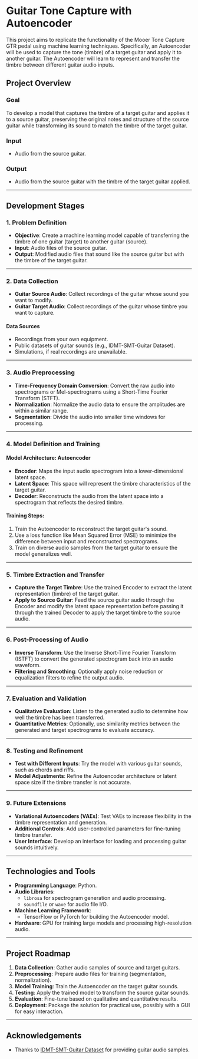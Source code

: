 # Guitar Tone Capture with Autoencoder

This project aims to replicate the functionality of the Mooer Tone Capture GTR pedal using machine learning techniques. Specifically, an Autoencoder will be used to capture the tone (timbre) of a target guitar and apply it to another guitar. The Autoencoder will learn to represent and transfer the timbre between different guitar audio inputs.

## Project Overview

### Goal
To develop a model that captures the timbre of a target guitar and applies it to a source guitar, preserving the original notes and structure of the source guitar while transforming its sound to match the timbre of the target guitar.

### Input
- Audio from the source guitar.

### Output
- Audio from the source guitar with the timbre of the target guitar applied.

---

## Development Stages

### 1. Problem Definition
- **Objective**: Create a machine learning model capable of transferring the timbre of one guitar (target) to another guitar (source).
- **Input**: Audio files of the source guitar.
- **Output**: Modified audio files that sound like the source guitar but with the timbre of the target guitar.

---

### 2. Data Collection
- **Guitar Source Audio**: Collect recordings of the guitar whose sound you want to modify.
- **Guitar Target Audio**: Collect recordings of the guitar whose timbre you want to capture.
  
#### Data Sources
- Recordings from your own equipment.
- Public datasets of guitar sounds (e.g., IDMT-SMT-Guitar Dataset).
- Simulations, if real recordings are unavailable.

---

### 3. Audio Preprocessing
- **Time-Frequency Domain Conversion**: Convert the raw audio into spectrograms or Mel-spectrograms using a Short-Time Fourier Transform (STFT).
- **Normalization**: Normalize the audio data to ensure the amplitudes are within a similar range.
- **Segmentation**: Divide the audio into smaller time windows for processing.

---

### 4. Model Definition and Training

#### Model Architecture: Autoencoder
- **Encoder**: Maps the input audio spectrogram into a lower-dimensional latent space.
- **Latent Space**: This space will represent the timbre characteristics of the target guitar.
- **Decoder**: Reconstructs the audio from the latent space into a spectrogram that reflects the desired timbre.

#### Training Steps:
1. Train the Autoencoder to reconstruct the target guitar's sound.
2. Use a loss function like Mean Squared Error (MSE) to minimize the difference between input and reconstructed spectrograms.
3. Train on diverse audio samples from the target guitar to ensure the model generalizes well.

---

### 5. Timbre Extraction and Transfer
- **Capture the Target Timbre**: Use the trained Encoder to extract the latent representation (timbre) of the target guitar.
- **Apply to Source Guitar**: Feed the source guitar audio through the Encoder and modify the latent space representation before passing it through the trained Decoder to apply the target timbre to the source audio.

---

### 6. Post-Processing of Audio
- **Inverse Transform**: Use the Inverse Short-Time Fourier Transform (ISTFT) to convert the generated spectrogram back into an audio waveform.
- **Filtering and Smoothing**: Optionally apply noise reduction or equalization filters to refine the output audio.

---

### 7. Evaluation and Validation
- **Qualitative Evaluation**: Listen to the generated audio to determine how well the timbre has been transferred.
- **Quantitative Metrics**: Optionally, use similarity metrics between the generated and target spectrograms to evaluate accuracy.

---

### 8. Testing and Refinement
- **Test with Different Inputs**: Try the model with various guitar sounds, such as chords and riffs.
- **Model Adjustments**: Refine the Autoencoder architecture or latent space size if the timbre transfer is not accurate.

---

### 9. Future Extensions
- **Variational Autoencoders (VAEs)**: Test VAEs to increase flexibility in the timbre representation and generation.
- **Additional Controls**: Add user-controlled parameters for fine-tuning timbre transfer.
- **User Interface**: Develop an interface for loading and processing guitar sounds intuitively.

---

## Technologies and Tools
- **Programming Language**: Python.
- **Audio Libraries**: 
  - `librosa` for spectrogram generation and audio processing.
  - `soundfile` or `wave` for audio file I/O.
- **Machine Learning Framework**: 
  - TensorFlow or PyTorch for building the Autoencoder model.
- **Hardware**: GPU for training large models and processing high-resolution audio.

---

## Project Roadmap

1. **Data Collection**: Gather audio samples of source and target guitars.
2. **Preprocessing**: Prepare audio files for training (segmentation, normalization).
3. **Model Training**: Train the Autoencoder on the target guitar sounds.
4. **Testing**: Apply the trained model to transform the source guitar sounds.
5. **Evaluation**: Fine-tune based on qualitative and quantitative results.
6. **Deployment**: Package the solution for practical use, possibly with a GUI for easy interaction.

---

## Acknowledgements
- Thanks to [IDMT-SMT-Guitar Dataset](https://www.idmt.fraunhofer.de/en/business_units/m2d/smt/guitar.html) for providing guitar audio samples.
